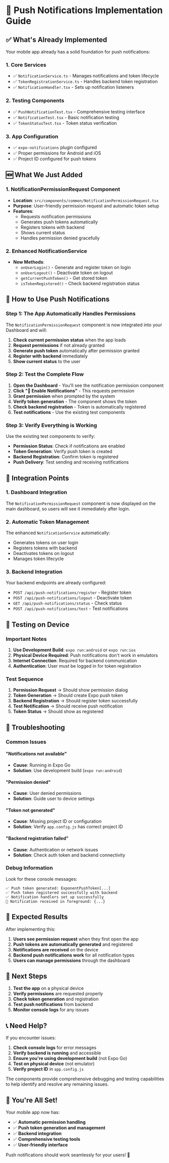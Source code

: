 # 🔔 Push Notifications Implementation Guide

## ✅ **What's Already Implemented**

Your mobile app already has a solid foundation for push notifications:

### **1. Core Services**
- ✅ `NotificationService.ts` - Manages notifications and token lifecycle
- ✅ `TokenRegistrationService.ts` - Handles backend token registration
- ✅ `NotificationHandler.tsx` - Sets up notification listeners

### **2. Testing Components**
- ✅ `PushNotificationTest.tsx` - Comprehensive testing interface
- ✅ `NotificationTest.tsx` - Basic notification testing
- ✅ `TokenStatusTest.tsx` - Token status verification

### **3. App Configuration**
- ✅ `expo-notifications` plugin configured
- ✅ Proper permissions for Android and iOS
- ✅ Project ID configured for push tokens

## 🆕 **What We Just Added**

### **1. NotificationPermissionRequest Component**
- **Location**: `src/components/common/NotificationPermissionRequest.tsx`
- **Purpose**: User-friendly permission request and automatic token setup
- **Features**:
  - Requests notification permissions
  - Generates push tokens automatically
  - Registers tokens with backend
  - Shows current status
  - Handles permission denied gracefully

### **2. Enhanced NotificationService**
- **New Methods**:
  - `onUserLogin()` - Generate and register token on login
  - `onUserLogout()` - Deactivate token on logout
  - `getCurrentPushToken()` - Get stored token
  - `isTokenRegistered()` - Check backend registration status

## 🚀 **How to Use Push Notifications**

### **Step 1: The App Automatically Handles Permissions**

The `NotificationPermissionRequest` component is now integrated into your Dashboard and will:

1. **Check current permission status** when the app loads
2. **Request permissions** if not already granted
3. **Generate push token** automatically after permission granted
4. **Register with backend** immediately
5. **Show current status** to the user

### **Step 2: Test the Complete Flow**

1. **Open the Dashboard** - You'll see the notification permission component
2. **Click "🔔 Enable Notifications"** - This requests permission
3. **Grant permission** when prompted by the system
4. **Verify token generation** - The component shows the token
5. **Check backend registration** - Token is automatically registered
6. **Test notifications** - Use the existing test components

### **Step 3: Verify Everything is Working**

Use the existing test components to verify:

- **Permission Status**: Check if notifications are enabled
- **Token Generation**: Verify push token is created
- **Backend Registration**: Confirm token is registered
- **Push Delivery**: Test sending and receiving notifications

## 🔧 **Integration Points**

### **1. Dashboard Integration**
The `NotificationPermissionRequest` component is now displayed on the main dashboard, so users will see it immediately after login.

### **2. Automatic Token Management**
The enhanced `NotificationService` automatically:
- Generates tokens on user login
- Registers tokens with backend
- Deactivates tokens on logout
- Manages token lifecycle

### **3. Backend Integration**
Your backend endpoints are already configured:
- `POST /api/push-notifications/register` - Register token
- `POST /api/push-notifications/logout` - Deactivate token
- `GET /api/push-notifications/status` - Check status
- `POST /api/push-notifications/test` - Test notifications

## 📱 **Testing on Device**

### **Important Notes**
1. **Use Development Build**: `expo run:android` or `expo run:ios`
2. **Physical Device Required**: Push notifications don't work in emulators
3. **Internet Connection**: Required for backend communication
4. **Authentication**: User must be logged in for token registration

### **Test Sequence**
1. **Permission Request** → Should show permission dialog
2. **Token Generation** → Should create Expo push token
3. **Backend Registration** → Should register token successfully
4. **Test Notification** → Should receive push notification
5. **Token Status** → Should show as registered

## 🐛 **Troubleshooting**

### **Common Issues**

#### **"Notifications not available"**
- **Cause**: Running in Expo Go
- **Solution**: Use development build (`expo run:android`)

#### **"Permission denied"**
- **Cause**: User denied permissions
- **Solution**: Guide user to device settings

#### **"Token not generated"**
- **Cause**: Missing project ID or configuration
- **Solution**: Verify `app.config.js` has correct project ID

#### **"Backend registration failed"**
- **Cause**: Authentication or network issues
- **Solution**: Check auth token and backend connectivity

### **Debug Information**
Look for these console messages:
```
✅ Push token generated: ExponentPushToken[...]
✅ Push token registered successfully with backend
✅ Notification handlers set up successfully
📱 Notification received in foreground: {...}
```

## 🎯 **Expected Results**

After implementing this:

1. **Users see permission request** when they first open the app
2. **Push tokens are automatically generated** and registered
3. **Notifications are received** on the device
4. **Backend push notifications work** for all notification types
5. **Users can manage permissions** through the dashboard

## 🚀 **Next Steps**

1. **Test the app** on a physical device
2. **Verify permissions** are requested properly
3. **Check token generation** and registration
4. **Test push notifications** from backend
5. **Monitor console logs** for any issues

## 📞 **Need Help?**

If you encounter issues:

1. **Check console logs** for error messages
2. **Verify backend is running** and accessible
3. **Ensure you're using development build** (not Expo Go)
4. **Test on physical device** (not emulator)
5. **Verify project ID** in `app.config.js`

The components provide comprehensive debugging and testing capabilities to help identify and resolve any remaining issues.

## 🎉 **You're All Set!**

Your mobile app now has:
- ✅ **Automatic permission handling**
- ✅ **Push token generation and management**
- ✅ **Backend integration**
- ✅ **Comprehensive testing tools**
- ✅ **User-friendly interface**

Push notifications should work seamlessly for your users! 🚀
